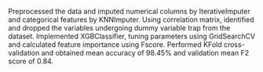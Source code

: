 Preprocessed the data and imputed numerical columns by IterativeImputer and categorical features by KNNImputer. Using correlation matrix, identified and dropped the variables undergoing dummy variable trap from the dataset.	Implemented XGBClassifier, tuning parameters using GridSearchCV and calculated feature importance using Fscore.	Performed KFold cross-validation and obtained mean accuracy of 98.45% and validation mean F2 score of 0.84.
